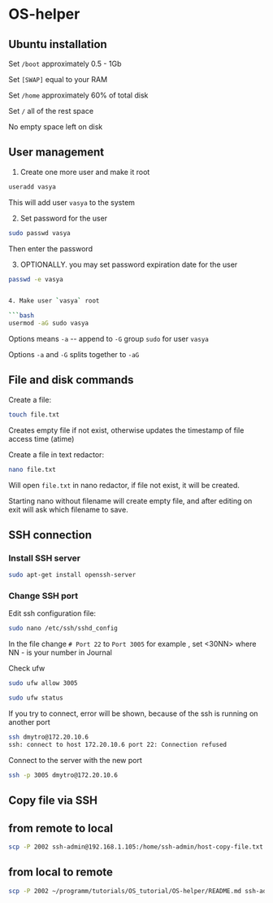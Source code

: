 # OS-helper

## Ubuntu installation

Set `/boot` approximately 0.5 - 1Gb

Set `[SWAP]` equal to your RAM

Set `/home` approximately 60% of total disk

Set `/` all  of the rest space

No empty space left on disk

## User management

1. Create one more user and make it root

```bash
useradd vasya
```

This will add user `vasya` to the system

2. Set password for the user

```bash
sudo passwd vasya
```
Then enter the password

3. OPTIONALLY. you may set password expiration date for the user
```bash
passwd -e vasya 
```

```bash

4. Make user `vasya` root

```bash
usermod -aG sudo vasya
```
Options  means `-a` -- append to `-G` group `sudo` for user `vasya`

Options `-a` and `-G` splits together to `-aG`

## File and disk commands

Create a file:
```bash
touch file.txt
```
Creates empty file if not exist, otherwise updates the timestamp of file access time (atime)

Create a file in text redactor:
```bash
nano file.txt
```

Will open `file.txt` in nano redactor, if file not exist, it will be created.

Starting nano without filename will create empty file, and after editing on exit will ask which filename to save.

## SSH connection

### Install SSH server
```bash
sudo apt-get install openssh-server
```

### Change SSH port
Edit ssh configuration file:

```bash
sudo nano /etc/ssh/sshd_config
```
In the file change `# Port 22` to `Port 3005` for example , set <30NN> where NN - is your number in Journal

Check ufw
```bash
sudo ufw allow 3005
```
```bash
sudo ufw status
```
If you try to connect, error will be shown, because of the ssh is running on another port
```bash
ssh dmytro@172.20.10.6
ssh: connect to host 172.20.10.6 port 22: Connection refused
```
Connect to the server with the new port
```bash
ssh -p 3005 dmytro@172.20.10.6
```

## Copy file via SSH


## from remote to local
```bash
scp -P 2002 ssh-admin@192.168.1.105:/home/ssh-admin/host-copy-file.txt ~/programm/tutorials/OS_tutorial 
```


## from local to remote
```bash
scp -P 2002 ~/programm/tutorials/OS_tutorial/OS-helper/README.md ssh-admin@192.168.1.105:/home/ssh-admin/
```